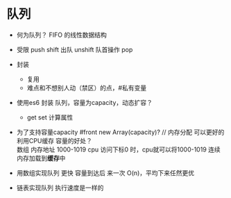 # 队列

- 何为队列？
  FIFO 的线性数据结构

- 受限
  push
  shift 出队
  unshift 队首操作
  pop 

- 封装
  - 复用
  - 难点和不想别人动（禁区）的点，#私有变量

- 使用es6 封装 队列，容量为capacity，动态扩容？
  - get set 计算属性

- 为了支持容量capacity
  #front
  new Array(capacity)? // 内存分配
  可以更好的利用CPU缓存
  容量的好处？   
  数组 内存地址 1000-1019 cpu 访问下标0 时，cpu就可以将1000-1019 连续内存加载到**缓存**中
  
- 用数组实现队列 更快
  容量到达后 来一次 O(n)，平均下来任然更优
- 链表实现队列 执行速度是一样的
